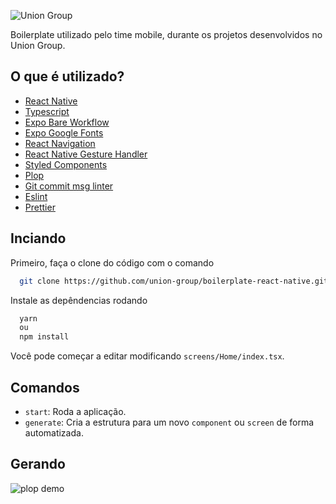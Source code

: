 ![Union Group](https://res.cloudinary.com/dbnq26wqe/image/upload/v1644082143/others/LOGO_GRUPO_4-removebg-preview_k3ptag.png)

Boilerplate utilizado pelo time mobile, durante os projetos desenvolvidos no Union Group.

## O que é utilizado?
- [React Native](https://reactnative.dev)
- [Typescript](https://www.typescriptlang.org/)
- [Expo Bare Workflow](https://docs.expo.dev/bare/exploring-bare-workflow/)
- [Expo Google Fonts](https://docs.expo.dev/guides/using-custom-fonts/#using-a-google-font)
- [React Navigation](https://reactnavigation.org/)
- [React Native Gesture Handler](https://docs.swmansion.com/react-native-gesture-handler/docs/)
- [Styled Components](https://styled-components.com/docs/basics#react-native)
- [Plop](https://github.com/plopjs/plop)
- [Git commit msg linter](https://github.com/legend80s/commit-msg-linter)
- [Eslint](https://eslint.org/)
- [Prettier](https://prettier.io/)

## Inciando

Primeiro, faça o clone do código com o comando 

```bash
  git clone https://github.com/union-group/boilerplate-react-native.git
```

Instale as depêndencias rodando
```bash
  yarn
  ou
  npm install
```
Você pode começar a editar modificando `screens/Home/index.tsx`.

## Comandos

- `start`: Roda a aplicação.
- `generate`: Cria a estrutura para um novo `component` ou `screen` de forma automatizada.

## Gerando
![plop demo](https://res.cloudinary.com/dbnq26wqe/image/upload/v1645636642/others/react-native_gaw7en.gif)

